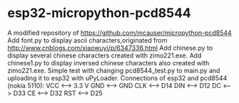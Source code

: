 # esp32-micropython-pcd8544
A modified repository of https://github.com/mcauser/micropython-pcd8544
Add font.py to display ascii characters,originated from http://www.cnblogs.com/xiaowuyi/p/6347336.html
Add chinese.py to display several chinese characters created with zimo221.exe.
Add chinese1.py to display inversed chinese characters also created with zimo221.exe.
Simple test with changing pcd8544_test.py to main.py and uploading it to esp32 with uPyLoader.
Connections of esp32 and pcd8544 (nokia 5110):
VCC <--> 3.3 V
GND <--> GND
CLK <--> D14
DIN <--> D12
DC  <--> D33 
CE  <--> D32
RST <--> D25
